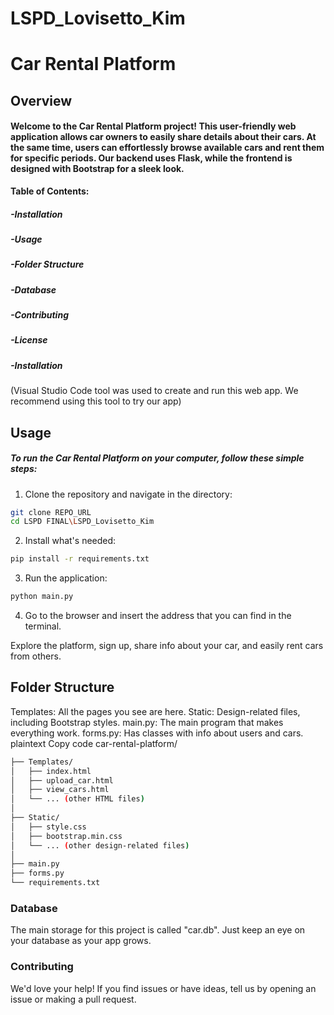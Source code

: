 # LSPD_Lovisetto_Kim


# **Car Rental Platform**

## Overview
#### Welcome to the Car Rental Platform project! This user-friendly web application allows car owners to easily share details about their cars. At the same time, users can effortlessly browse available cars and rent them for specific periods. Our backend uses Flask, while the frontend is designed with Bootstrap for a sleek look.

**Table of Contents:**
##### -Installation
##### -Usage
##### -Folder Structure
##### -Database
##### -Contributing
##### -License
##### -Installation

(Visual Studio Code tool was used to create and run this web app. We recommend using this tool to try our app)

## **Usage** 
##### To run the Car Rental Platform on your computer, follow these simple steps:

1. Clone the repository and navigate in the directory:

```bash
git clone REPO_URL
cd LSPD FINAL\LSPD_Lovisetto_Kim
```

2. Install what's needed:

```bash
pip install -r requirements.txt
```

3. Run the application:

```bash
python main.py
```

4. Go to the browser and insert the address that you can find in the terminal.

Explore the platform, sign up, share info about your car, and easily rent cars from others.

## Folder Structure

Templates: All the pages you see are here.
Static: Design-related files, including Bootstrap styles.
main.py: The main program that makes everything work.
forms.py: Has classes with info about users and cars.
plaintext
Copy code
car-rental-platform/
```bash
├── Templates/
│   ├── index.html
│   ├── upload_car.html
│   ├── view_cars.html
│   └── ... (other HTML files)
│
├── Static/
│   ├── style.css
│   ├── bootstrap.min.css
│   └── ... (other design-related files)
│
├── main.py
├── forms.py
└── requirements.txt
```

### Database
The main storage for this project is called "car.db". Just keep an eye on your database as your app grows.

### Contributing
We'd love your help! If you find issues or have ideas, tell us by opening an issue or making a pull request.

